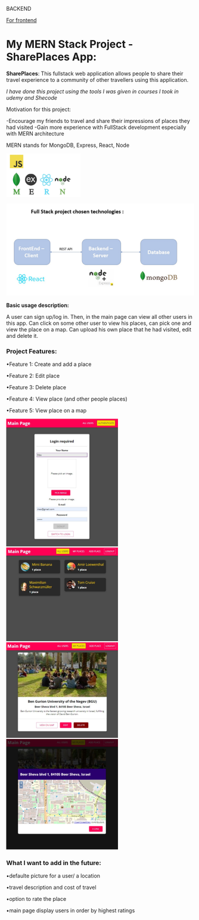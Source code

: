 BACKEND

[For frontend](https://github.com/nevosmic/SharePlaces-FrontEnd)

# My MERN Stack Project - SharePlaces App:

**SharePlaces**: This fullstack web application allows people to share their travel experience to a community of other travellers using this application.

_I have done this project using the tools I was given in courses I took in udemy and Shecode_

Motivation for this project:

-Encourage my friends to travel and share their impressions of places they had visited
-Gain more experience with FullStack development especially with MERN architecture

MERN stands for MongoDB, Express, React, Node

<img src="screen-shots/mern.jpg" width="200">

![ScreenShot](screen-shots/technologies.jpg)

**Basic usage description:**

A user can sign up/log in.
Then, in the main page can view all other users in this app.
Can click on some other user to view his places, can pick one and view the place on a map.
Can upload his own place that he had visited, edit and delete it.

### Project Features:

•Feature 1: Create and add a place

•Feature 2: Edit place

•Feature 3: Delete place

•Feature 4: View place (and other people places)

•Feature 5: View place on a map

<img src="screen-shots/signup.jpg" width="300">

<img src="screen-shots/first%20page.jpg" width="300">

<img src="screen-shots/myplaces.jpg" width="300">

<img src="screen-shots/view%20on%20map.jpg" width="300">

### What I want to add in the future:

•defaulte picture for a user/ a location

•travel description and cost of travel

•option to rate the place

•main page display users in order by highest ratings
